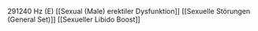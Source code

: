 291240 Hz (E)
[[Sexual (Male) erektiler Dysfunktion]]
[[Sexuelle Störungen (General Set)]]
[[Sexueller Libido Boost]]